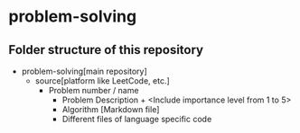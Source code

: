# problem-solving

## Folder structure of this repository
- problem-solving[main repository]
  - source[platform like LeetCode, etc.]
    - Problem number / name 
      - Problem Description + <Include importance level from 1 to 5>
      - Algorithm [Markdown file]
      - Different files of language specific code

